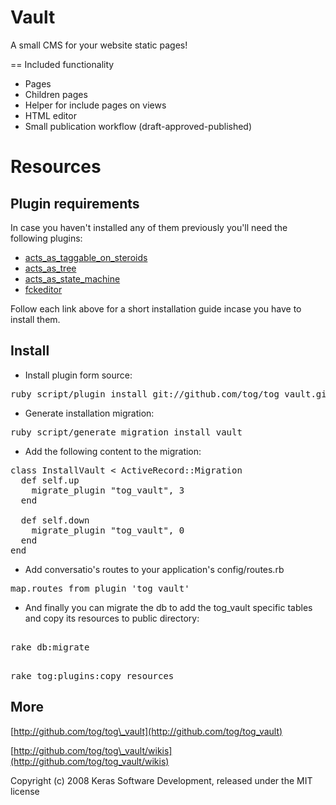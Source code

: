 Vault
=====

A small CMS for your website static pages!

== Included functionality

* Pages
* Children pages
* Helper for include pages on views
* HTML editor
* Small publication workflow (draft-approved-published)

Resources
=========

Plugin requirements
-------------------

In case you haven't installed any of them previously you'll need the following plugins:

* [acts\_as\_taggable\_on\_steroids](https://github.com/tog/tog/wikis/3rd-party-plugins-acts_as_taggable_on_steroids)
* [acts\_as\_tree](https://github.com/tog/tog/wikis/3rd-party-plugins-acts_as_tree)
* [acts\_as\_state\_machine](https://github.com/tog/tog/wikis/3rd-party-plugins-acts_as_state_machine)
* [fckeditor](http://wiki.github.com/tog/tog/3rd-party-plugins-fckeditor)

Follow each link above for a short installation guide incase you have to install them.			

Install
-------

* Install plugin form source:

<pre>
ruby script/plugin install git://github.com/tog/tog_vault.git
</pre>

* Generate installation migration:

<pre>
ruby script/generate migration install_vault
</pre>

* Add the following content to the migration:

<pre>
class InstallVault < ActiveRecord::Migration
  def self.up
    migrate_plugin "tog_vault", 3
  end

  def self.down
    migrate_plugin "tog_vault", 0
  end
end
</pre>

* Add conversatio's routes to your application's config/routes.rb

<pre>
map.routes_from_plugin 'tog_vault'
</pre> 

* And finally you can migrate the db to add the tog_vault specific tables and copy its resources to public directory:

<pre> 
rake db:migrate
</pre> 

<pre> 
rake tog:plugins:copy_resources
</pre> 

More
-------

[http://github.com/tog/tog\_vault](http://github.com/tog/tog_vault)

[http://github.com/tog/tog\_vault/wikis](http://github.com/tog/tog_vault/wikis)


Copyright (c) 2008 Keras Software Development, released under the MIT license

